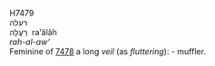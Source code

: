 <body>
  <p>H7479<br>  רעלה  <br> רַעֲלָה  ‎  ra‛ălâh  <br><i>rah-al-aw‘ </i><br>Feminine of <a href="h7478.htm">7478</a>  a long <i>veil</i> (as <i>fluttering</i>): - muffler.<br></p>
 </body>